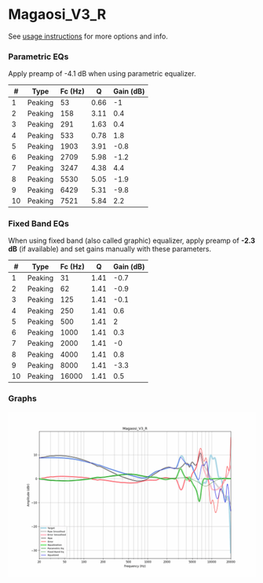# Magaosi_V3_R
See [usage instructions](https://github.com/jaakkopasanen/AutoEq#usage) for more options and info.

### Parametric EQs
Apply preamp of -4.1 dB when using parametric equalizer.

|   # | Type    |   Fc (Hz) |    Q |   Gain (dB) |
|-----|---------|-----------|------|-------------|
|   1 | Peaking |        53 | 0.66 |        -1   |
|   2 | Peaking |       158 | 3.11 |         0.4 |
|   3 | Peaking |       291 | 1.63 |         0.4 |
|   4 | Peaking |       533 | 0.78 |         1.8 |
|   5 | Peaking |      1903 | 3.91 |        -0.8 |
|   6 | Peaking |      2709 | 5.98 |        -1.2 |
|   7 | Peaking |      3247 | 4.38 |         4.4 |
|   8 | Peaking |      5530 | 5.05 |        -1.9 |
|   9 | Peaking |      6429 | 5.31 |        -9.8 |
|  10 | Peaking |      7521 | 5.84 |         2.2 |

### Fixed Band EQs
When using fixed band (also called graphic) equalizer, apply preamp of **-2.3 dB** (if available) and set gains manually with these parameters.

|   # | Type    |   Fc (Hz) |    Q |   Gain (dB) |
|-----|---------|-----------|------|-------------|
|   1 | Peaking |        31 | 1.41 |        -0.7 |
|   2 | Peaking |        62 | 1.41 |        -0.9 |
|   3 | Peaking |       125 | 1.41 |        -0.1 |
|   4 | Peaking |       250 | 1.41 |         0.6 |
|   5 | Peaking |       500 | 1.41 |         2   |
|   6 | Peaking |      1000 | 1.41 |         0.3 |
|   7 | Peaking |      2000 | 1.41 |        -0   |
|   8 | Peaking |      4000 | 1.41 |         0.8 |
|   9 | Peaking |      8000 | 1.41 |        -3.3 |
|  10 | Peaking |     16000 | 1.41 |         0.5 |

### Graphs
![](./Magaosi_V3_R.png)

